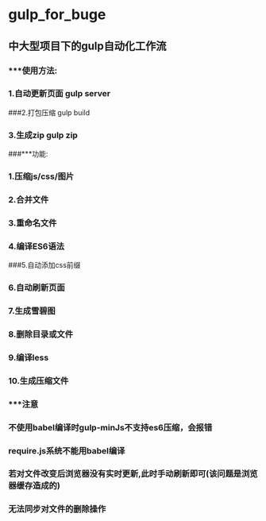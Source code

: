 # gulp_for_buge
## 中大型项目下的gulp自动化工作流
### ***使用方法:
### 1.自动更新页面  gulp server
###2.打包压缩   gulp build
### 3.生成zip gulp zip
###***功能: 
### 1.压缩js/css/图片
### 2.合并文件
### 3.重命名文件
### 4.编译ES6语法
###5.自动添加css前缀
### 6.自动刷新页面
### 7.生成雪碧图
### 8.删除目录或文件
### 9.编译less
### 10.生成压缩文件
### ***注意
### 不使用babel编译时gulp-minJs不支持es6压缩，会报错
### require.js系统不能用babel编译
### 若对文件改变后浏览器没有实时更新,此时手动刷新即可(该问题是浏览器缓存造成的)
### 无法同步对文件的删除操作

